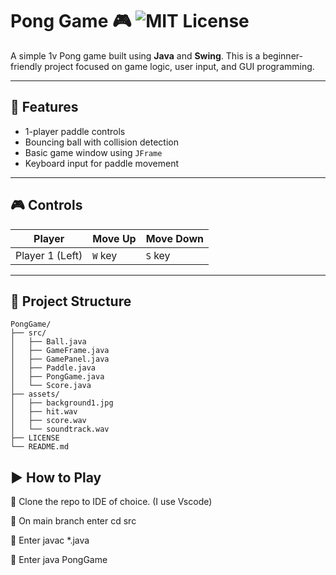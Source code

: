 # Pong Game 🎮   ![MIT License](https://img.shields.io/badge/License-MIT-blue.svg)

A simple 1v Pong game built using **Java** and **Swing**. This is a beginner-friendly project focused on game logic, user input, and GUI programming.

---

## 🧠 Features

- 1-player paddle controls
- Bouncing ball with collision detection
- Basic game window using `JFrame`
- Keyboard input for paddle movement

---

## 🎮 Controls

| Player | Move Up | Move Down |
|--------|---------|-----------|
| Player 1 (Left) | `W` key | `S` key |

---

## 📁 Project Structure
```
PongGame/
├── src/
│   ├── Ball.java
│   ├── GameFrame.java
│   ├── GamePanel.java
│   ├── Paddle.java
│   ├── PongGame.java
│   └── Score.java
├── assets/
│   ├── background1.jpg
│   ├── hit.wav
│   ├── score.wav
│   └── soundtrack.wav
├── LICENSE
└── README.md
```
## ▶️ How to Play
🔹 Clone the repo to IDE of choice. (I use Vscode)

🔹 On main branch enter cd src

🔹 Enter javac *.java 

🔹 Enter java PongGame

